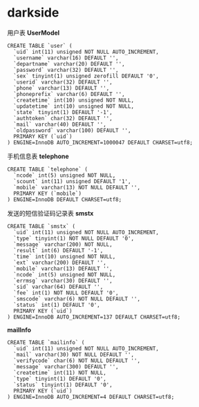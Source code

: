 # darkside


用户表
**UserModel**
    
    CREATE TABLE `user` (
      `uid` int(11) unsigned NOT NULL AUTO_INCREMENT,
      `username` varchar(16) DEFAULT '',
      `departname` varchar(20) DEFAULT '',
      `password` varchar(32) DEFAULT '',
      `sex` tinyint(1) unsigned zerofill DEFAULT '0',
      `userid` varchar(32) DEFAULT '',
      `phone` varchar(13) DEFAULT '',
      `phoneprefix` varchar(6) DEFAULT '',
      `createtime` int(10) unsigned NOT NULL,
      `updatetime` int(10) unsigned NOT NULL,
      `state` tinyint(1) DEFAULT '-1',
      `authtoken` char(32) DEFAULT '',
      `mail` varchar(40) DEFAULT '',
      `oldpassword` varchar(100) DEFAULT '',
      PRIMARY KEY (`uid`)
    ) ENGINE=InnoDB AUTO_INCREMENT=1000047 DEFAULT CHARSET=utf8;
    
手机信息表 
**telephone**    
    
    CREATE TABLE `telephone` (
      `ncode` int(5) unsigned NOT NULL,
      `scount` int(11) unsigned DEFAULT '1',
      `mobile` varchar(13) NOT NULL DEFAULT '',
      PRIMARY KEY (`mobile`)
    ) ENGINE=InnoDB DEFAULT CHARSET=utf8;
    
    
发送的短信验证码记录表
**smstx**   
   
    CREATE TABLE `smstx` (
      `uid` int(11) unsigned NOT NULL AUTO_INCREMENT,
      `type` tinyint(1) NOT NULL DEFAULT '0',
      `message` varchar(200) NOT NULL,
      `result` int(6) DEFAULT '-1',
      `time` int(10) unsigned NOT NULL,
      `ext` varchar(200) DEFAULT '',
      `mobile` varchar(13) DEFAULT '',
      `ncode` int(5) unsigned NOT NULL,
      `errmsg` varchar(30) DEFAULT '',
      `sid` varchar(64) DEFAULT '',
      `fee` int(1) NOT NULL DEFAULT '0',
      `smscode` varchar(6) NOT NULL DEFAULT '',
      `status` int(1) DEFAULT '0',
      PRIMARY KEY (`uid`)
    ) ENGINE=InnoDB AUTO_INCREMENT=137 DEFAULT CHARSET=utf8;
    
**mailInfo**     
    
    CREATE TABLE `mailinfo` (
      `uid` int(11) unsigned NOT NULL AUTO_INCREMENT,
      `mail` varchar(30) NOT NULL DEFAULT '',
      `verifycode` char(6) NOT NULL DEFAULT '',
      `message` varchar(300) DEFAULT '',
      `createtime` int(11) NOT NULL,
      `type` tinyint(1) DEFAULT '0',
      `status` tinyint(1) DEFAULT '0',
      PRIMARY KEY (`uid`)
    ) ENGINE=InnoDB AUTO_INCREMENT=4 DEFAULT CHARSET=utf8;
    
    